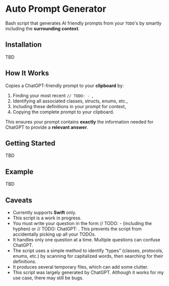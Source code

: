 # Auto Prompt Generator

Bash script that generates AI friendly prompts from your `TODO`'s by smartly including the **surrounding context**.

## Installation

TBD

## How It Works

Copies a ChatGPT-friendly prompt to your **clipboard** by:

1. Finding your most recent `// TODO: - `,
2. Identifying all associated classes, structs, enums, etc.,
3. Including these definitions in your prompt for context,
4. Copying the complete prompt to your clipboard.

This ensures your prompt contains **exactly** the information needed for ChatGPT to provide a **relevant answer**.

## Getting Started

TBD

## Example

TBD

## Caveats

- Currently supports **Swift** only.
- This script is a work in progress.
- You must write your question in the form // TODO: - (including the hyphen) or // TODO: ChatGPT: . This prevents the script from accidentally picking up all your TODOs.
- It handles only one question at a time. Multiple questions can confuse ChatGPT.
- The script uses a simple method to identify “types” (classes, protocols, enums, etc.) by scanning for capitalized words, then searching for their definitions.
- It produces several temporary files, which can add some clutter.
- This script was largely generated by ChatGPT. Although it works for my use case, there may still be bugs.



